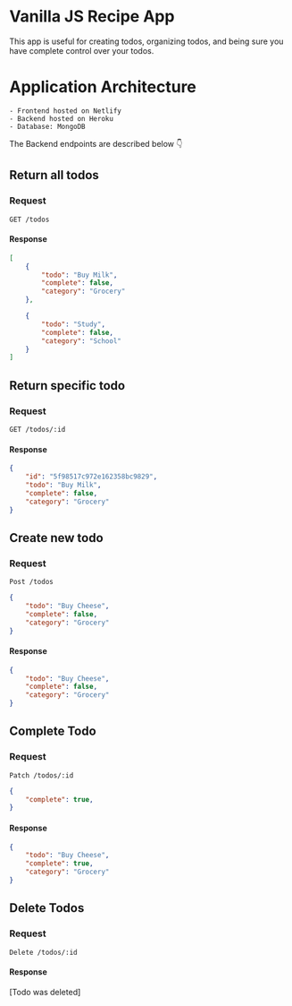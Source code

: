 # Vanilla JS Recipe App

This app is useful for creating todos, organizing todos, and being sure you have complete control over your todos.

# Application Architecture
    - Frontend hosted on Netlify
    - Backend hosted on Heroku
    - Database: MongoDB

The Backend endpoints are described below 
👇

## Return all todos

### Request
    GET /todos

#### Response

```json
[
    {
        "todo": "Buy Milk",
        "complete": false,
        "category": "Grocery"
    },

    {
        "todo": "Study",
        "complete": false,
        "category": "School"
    }
]
```

## Return specific todo

### Request
    GET /todos/:id

#### Response

```json
{
    "id": "5f98517c972e162358bc9829",
    "todo": "Buy Milk",
    "complete": false,
    "category": "Grocery"
}
```

## Create new todo

### Request
    Post /todos

```json
{
    "todo": "Buy Cheese",
    "complete": false,
    "category": "Grocery"
}
```
    
#### Response

```json
{
    "todo": "Buy Cheese",
    "complete": false,
    "category": "Grocery"
}
```

## Complete Todo

### Request
    Patch /todos/:id

```json
{
    "complete": true,
}
```
    
#### Response

```json
{
    "todo": "Buy Cheese",
    "complete": true,
    "category": "Grocery"
}
```

## Delete Todos

### Request
    Delete /todos/:id

    
#### Response

[Todo was deleted]